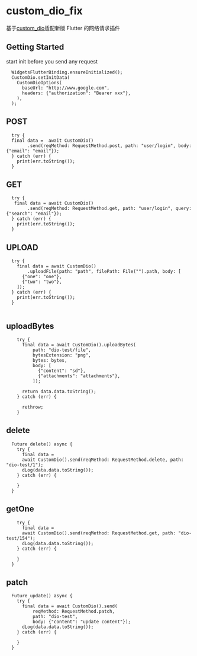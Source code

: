 # custom_dio_fix

基于[custom_dio](https://github.com/hatemragab/custom_dio)适配新版 Flutter 的网络请求插件

## Getting Started

start init before you send any request

``` 
  WidgetsFlutterBinding.ensureInitialized();
  CustomDio.setInitData(
    CustomDioOptions(
      baseUrl: "http://www.google.com",
      headers: {"authorization": "Bearer xxx"},
    ),
  );
```

## POST

```
  try {
  final data =  await CustomDio()
        .send(reqMethod: RequestMethod.post, path: "user/login", body: {"email": "email"});
  } catch (err) {
    print(err.toString());
  }
```

## GET

```
  try {
   final data = await CustomDio()
        .send(reqMethod: RequestMethod.get, path: "user/login", query: {"search": "email"});
  } catch (err) {
    print(err.toString());
  }
```

## UPLOAD

```
  try {
    final data = await CustomDio()
        .uploadFile(path: "path", filePath: File("").path, body: [
      {"one": "one"},
      {"two": "two"},
    ]);
  } catch (err) {
    print(err.toString());
  }
  

```

## uploadBytes

```
    try {
      final data = await CustomDio().uploadBytes(
          path: "dio-test/file",
          bytesExtension: "png",
          bytes: bytes,
          body: [
            {"content": "sd"},
            {"attachments": "attachments"},
          ]);

      return data.data.toString();
    } catch (err) {
    
      rethrow;
    }
```

## delete

```
  Future delete() async {
    try {
      final data =
      await CustomDio().send(reqMethod: RequestMethod.delete, path: "dio-test/1");
      dLog(data.data.toString());
    } catch (err) {
      
    }
  }
```

## getOne

```  Future getOne() async {
    try {
      final data =
      await CustomDio().send(reqMethod: RequestMethod.get, path: "dio-test/154");
      dLog(data.data.toString());
    } catch (err) {
    
    }
  }
```

## patch

```
  Future update() async {
    try {
      final data = await CustomDio().send(
          reqMethod: RequestMethod.patch,
          path: "dio-test",
          body: {"content": "update content"});
      dLog(data.data.toString());
    } catch (err) {
    
    }
  }
```

